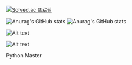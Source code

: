 [![Solved.ac 프로필](http://mazassumnida.wtf/api/v2/generate_badge?boj=devruby)](https://solved.ac/devruby)


![Anurag's GitHub stats](https://github-readme-stats.vercel.app/api?username=dev-ruby&show_icons=true&theme=radical)  ![Anurag's GitHub stats](https://github-readme-stats.vercel.app/api/top-langs/?username=dev-ruby&show_icons=true&theme=radical&langs_count=8&layout=compact)

![Alt text](https://img.shields.io/github/followers/dev-ruby?style=social)

![Alt text](https://img.shields.io/github/stars/dev-ruby?style=social)

Python Master
